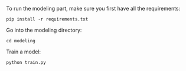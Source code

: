 To run the modeling part, make sure you first have all the requirements:
```
pip install -r requirements.txt
```
Go into the modeling directory:
```
cd modeling
```
Train a model:
```
python train.py
```
